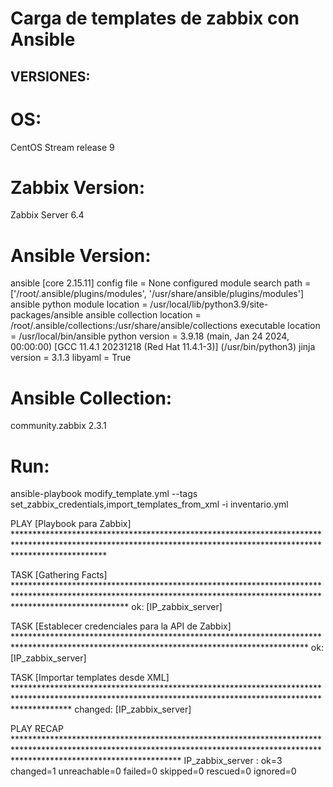 # Carga de templates de zabbix con Ansible

## VERSIONES:

# OS:
CentOS Stream release 9

# Zabbix Version:
Zabbix Server 6.4

# Ansible Version:
ansible [core 2.15.11]
  config file = None
  configured module search path = ['/root/.ansible/plugins/modules', '/usr/share/ansible/plugins/modules']
  ansible python module location = /usr/local/lib/python3.9/site-packages/ansible
  ansible collection location = /root/.ansible/collections:/usr/share/ansible/collections
  executable location = /usr/local/bin/ansible
  python version = 3.9.18 (main, Jan 24 2024, 00:00:00) [GCC 11.4.1 20231218 (Red Hat 11.4.1-3)] (/usr/bin/python3)
  jinja version = 3.1.3
  libyaml = True

# Ansible Collection:
community.zabbix              2.3.1

# Run:

ansible-playbook modify_template.yml --tags set_zabbix_credentials,import_templates_from_xml -i inventario.yml

PLAY [Playbook para Zabbix] ********************************************************************************************************************************************************************

TASK [Gathering Facts] *************************************************************************************************************************************************************************
ok: [IP_zabbix_server]

TASK [Establecer credenciales para la API de Zabbix] *******************************************************************************************************************************************
ok: [IP_zabbix_server]

TASK [Importar templates desde XML] ************************************************************************************************************************************************************
changed: [IP_zabbix_server]

PLAY RECAP *************************************************************************************************************************************************************************************
IP_zabbix_server               : ok=3    changed=1    unreachable=0    failed=0    skipped=0    rescued=0    ignored=0
